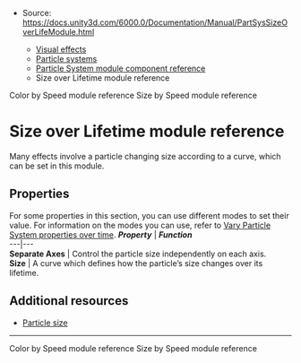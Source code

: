 * Source: https://docs.unity3d.com/6000.0/Documentation/Manual/PartSysSizeOverLifeModule.html

  * [Visual effects](https://docs.unity3d.com/6000.0/Documentation/Manual/visual-effects.html)
  * [Particle systems](https://docs.unity3d.com/6000.0/Documentation/Manual/ParticleSystems.html)
  * [Particle System module component reference](https://docs.unity3d.com/6000.0/Documentation/Manual/ParticleSystemModules.html)
  * Size over Lifetime module reference


[](https://docs.unity3d.com/6000.0/Documentation/Manual/PartSysColorBySpeedModule.html)
Color by Speed module reference
[](https://docs.unity3d.com/6000.0/Documentation/Manual/PartSysSizeBySpeedModule.html)
Size by Speed module reference
# Size over Lifetime module reference
Many effects involve a particle changing size according to a curve, which can be set in this module.
## Properties
For some properties in this section, you can use different modes to set their value. For information on the modes you can use, refer to [Vary Particle System properties over time](https://docs.unity3d.com/6000.0/Documentation/Manual/varying-particle-system-properties-over-time.html).
**_Property_** | **_Function_**  
---|---  
**Separate Axes** | Control the particle size independently on each axis.  
**Size** | A curve which defines how the particle’s size changes over its lifetime.  
## Additional resources
  * [Particle size](https://docs.unity3d.com/6000.0/Documentation/Manual/particle-size.html)


* * *
[](https://docs.unity3d.com/6000.0/Documentation/Manual/PartSysColorBySpeedModule.html)
Color by Speed module reference
[](https://docs.unity3d.com/6000.0/Documentation/Manual/PartSysSizeBySpeedModule.html)
Size by Speed module reference
